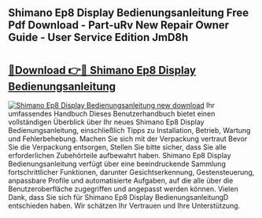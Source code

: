 ## Shimano Ep8 Display Bedienungsanleitung Free Pdf Download - Part-uRv New Repair Owner Guide - User Service Edition JmD8h

# <h2><a href="http://df5utz.blite.top/?on=Shimano+Ep8+Display+Bedienungsanleitung">🔗Download 👉🔴 Shimano Ep8 Display Bedienungsanleitung</a></h2>

[![Shimano Ep8 Display Bedienungsanleitung new download](https://i.imgur.com/lujVjoI.png)](http://df5utz.blite.top/?on=Shimano+Ep8+Display+Bedienungsanleitung)
Ihr umfassendes Handbuch Dieses Benutzerhandbuch bietet einen vollständigen Überblick über Ihr neues Shimano Ep8 Display Bedienungsanleitung, einschließlich Tipps zu Installation, Betrieb, Wartung und Fehlerbehebung. Machen Sie sich mit der Verpackung vertraut Bevor Sie die Verpackung entsorgen, Stellen Sie bitte sicher, dass Sie alle erforderlichen Zubehörteile aufbewahrt haben. Shimano Ep8 Display Bedienungsanleitung verfügt über eine beeindruckende Sammlung fortschrittlicher Funktionen, darunter Gesichtserkennung, Gestensteuerung, anpassbare Profile und automatisierte Aufgaben, auf die alle über die Benutzeroberfläche zugegriffen und angepasst werden können. Vielen Dank, dass Sie sich für Shimano Ep8 Display BedienungsanleitungD entschieden haben. Wir schätzen Ihr Vertrauen und Ihre Unterstützung.

